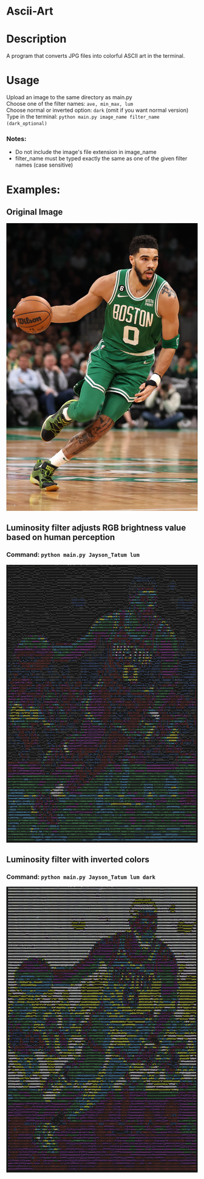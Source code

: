 # Ascii-Art
# Description
A program that converts JPG files into colorful ASCII art in the terminal.

# Usage
Upload an image to the same directory as main.py  
Choose one of the filter names: `ave, min_max, lum`  
Choose normal or inverted option: `dark` (omit if you want normal version)  
Type in the terminal: `python main.py image_name filter_name (dark_optional)`  

### Notes:
- Do not include the image's file extension in image_name
- filter_name must be typed exactly the same as one of the given filter names (case sensitive)

# Examples: 

## Original Image
![Jayson Tatum](Jayson_Tatum.jpg)

## Luminosity filter adjusts RGB brightness value based on human perception  
### Command: `python main.py Jayson_Tatum lum`  
![Luminous Jayson Tatum](Lum_Jayson.png)


## Luminosity filter with inverted colors  
### Command: `python main.py Jayson_Tatum lum dark`  
![Inverted Luminous Jayson Tatum](Lum_Dark_Jayson.png)
